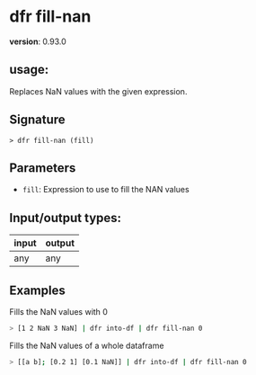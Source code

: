 # dfr fill-nan

**version**: 0.93.0

## **usage**:

Replaces NaN values with the given expression.

## Signature

`> dfr fill-nan (fill)`

## Parameters

- `fill`: Expression to use to fill the NAN values

## Input/output types:

| input | output |
| ----- | ------ |
| any   | any    |

## Examples

Fills the NaN values with 0

```bash
> [1 2 NaN 3 NaN] | dfr into-df | dfr fill-nan 0
```

Fills the NaN values of a whole dataframe

```bash
> [[a b]; [0.2 1] [0.1 NaN]] | dfr into-df | dfr fill-nan 0
```
